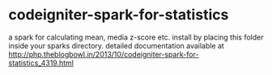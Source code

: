 codeigniter-spark-for-statistics
================================

a spark for calculating mean, media z-score etc.
install by placing this folder inside your sparks directory.
detailed documentation available at http://php.theblogbowl.in/2013/10/codeigniter-spark-for-statistics_4319.html
